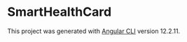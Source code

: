 # SmartHealthCard

This project was generated with [Angular CLI](https://github.com/angular/angular-cli) version 12.2.11.


